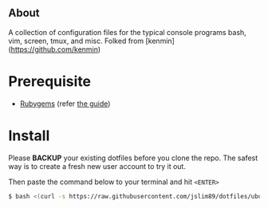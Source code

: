 About
-----
A collection of configuration files for the typical console programs bash, vim,
screen, tmux, and misc. 
Folked from [kenmin] (https://github.com/kenmin)

Prerequisite
============

- [Rubygems](https://rubygems.org/) (refer [the guide](https://gorails.com/setup/ubuntu/16.04))

Install
=======
Please **BACKUP** your existing dotfiles before you clone the repo. The safest
way is to create a fresh new user account to try it out.

Then paste the command below to your terminal and hit `<ENTER>`

```sh
$ bash <(curl -s https://raw.githubusercontent.com/jslim89/dotfiles/ubuntu/bin/build.sh)
```

